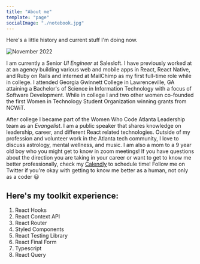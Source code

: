 ```yaml
---
title: "About me"
template: "page"
socialImage: "./notebook.jpg"
---
```


Here's a little history and current stuff I'm doing now.

![November 2022](./about.png)

I am currently a Senior _UI Engineer_ at Salesloft. I have previously worked at at an agency building various web and mobile apps in React, React Native, and Ruby on Rails and interned at MailChimp as my first full-time role while in college. I attended Georgia Gwinnett College in Lawrenceville, GA attaining a Bachelor's of Science in Information Technology with a focus of Software Development. While in college I and two other women co-founded the first Women in Technology Student Organization winning grants from NCWiT.

After college I became part of the Women Who Code Atlanta Leadership team as an _Evangelist_. I am a public speaker that shares knowledge on leadership, career, and different React related technologies. Outside of my profession and volunteer work in the Atlanta tech community, I love to discuss astrology, mental wellness, and music. I am also a mom to a 9 year old boy who you might get to know in zoom meetings! If you have questions about the direction you are taking in your career or want to get to know me better professionally, check my [Calendly](https://calendly.com/adrianna-valdivia/30min) to schedule time! Follow me on Twitter if you're okay with getting to know me better as a human, not only as a coder 😃 

## Here's my toolkit experience:
1. React Hooks
2. React Context API
3. React Router
3. Styled Components
4. React Testing Library
5. React Final Form
6. Typescript
7. React Query
